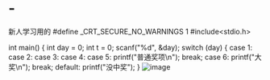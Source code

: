 # -
新人学习用的
#define _CRT_SECURE_NO_WARNINGS 1
#include<stdio.h>

int main()
{
	int day = 0;
	int t = 0;
	scanf("%d", &day);
	switch (day)
	{
	case 1:
	case 2:
	case 3:
	case 4:
	case 5:
		printf("普通奖项\n");
		break;
	case 6:
		printf("大奖\n");
		break;
	default:
		printf("没中奖");
	}
![image](https://user-images.githubusercontent.com/131525338/234043237-040a00ef-20d4-4ec1-ad41-bec70dc9739e.png)
